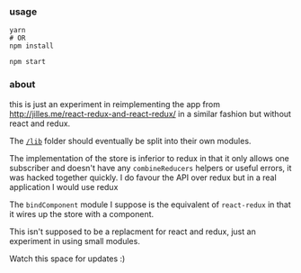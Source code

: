 ### usage

```shell
yarn
# OR
npm install

npm start
```

### about

this is just an experiment in reimplementing the app from http://jilles.me/react-redux-and-react-redux/ in a similar fashion but without react and redux.

The [`/lib`](https://github.com/allouis/vanilla-react-redux-app/tree/master/lib) folder should eventually be split into their own modules.

The implementation of the store is inferior to redux in that it only allows one subscriber and doesn't have any `combineReducers` helpers or useful errors, it was hacked together quickly. I do favour the API over redux but in a real application I would use redux

The `bindComponent` module I suppose is the equivalent of `react-redux` in that it wires up the store with a component.

This isn't supposed to be a replacment for react and redux, just an experiment in using small modules.

Watch this space for updates :)
